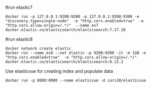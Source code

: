 #run elastic7

```
docker run -p 127.0.0.1:9200:9200 -p 127.0.0.1:9300:9300 -e "discovery.type=single-node"  -e "http.cors.enabled=true"  -e "http.cors.allow-origin=/.*/"  --name es7 docker.elastic.co/elasticsearch/elasticsearch:7.17.18
```

#run elastic8

```
docker network create elastic
docker run --name es8 --net elastic -p 9200:9200 -it -m 1GB -e "http.cors.enabled=true"  -e "http.cors.allow-origin=/.*/" docker.elastic.co/elasticsearch/elasticsearch:8.12.2
```

Use elasticvue for creating index and populate data

```
docker run -p 8080:8080 --name elasticvue -d cars10/elasticvue
```

